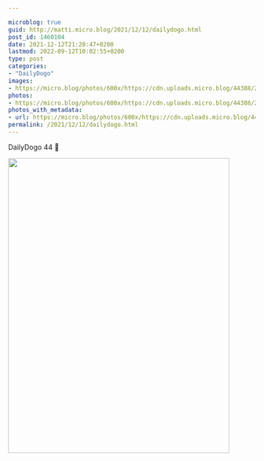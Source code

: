 ```yaml
---

microblog: true
guid: http://matti.micro.blog/2021/12/12/dailydogo.html
post_id: 1460104
date: 2021-12-12T21:20:47+0200
lastmod: 2022-09-12T10:02:55+0200
type: post
categories:
- "DailyDogo"
images:
- https://micro.blog/photos/600x/https://cdn.uploads.micro.blog/44388/2021/4bf529d948.jpg
photos:
- https://micro.blog/photos/600x/https://cdn.uploads.micro.blog/44388/2021/4bf529d948.jpg
photos_with_metadata:
- url: https://micro.blog/photos/600x/https://cdn.uploads.micro.blog/44388/2021/4bf529d948.jpg
permalink: /2021/12/12/dailydogo.html
---
```

DailyDogo 44 🐶

<img src="https://micro.blog/photos/600x/https://blog.martin-haehnel.de/uploads/2021/4bf529d948.jpg" width="450" height="600" alt="" />

